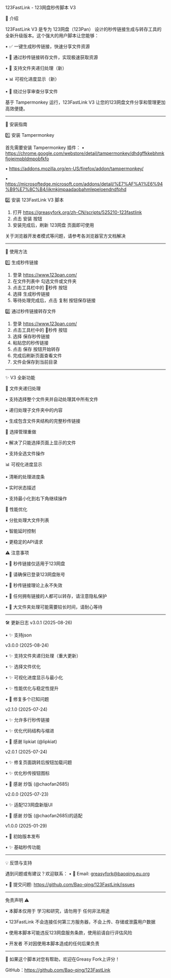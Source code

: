 123FastLink - 123网盘秒传脚本 V3

📌 介绍

123FastLink V3 是专为 123网盘（123Pan） 设计的秒传链接生成与转存工具的全新升级版本。这个强大的用户脚本让您能够：

• ✅ 一键生成秒传链接，快速分享文件资源

• 🔄 通过秒传链接转存文件，实现极速获取资源

• 📁 支持文件夹递归处理（新）

• 📊 可视化进度显示（新）

• 📌 绕过分享审查分享文件



基于 Tampermonkey 运行，123FastLink V3 让您的123网盘文件分享和管理更加高效便捷。

---
🚀 安装指南

1️⃣ 安装 Tampermonkey

首先需要安装 Tampermonkey 插件：
• https://chrome.google.com/webstore/detail/tampermonkey/dhdgffkkebhmkfjojejmpbldmpobfkfo

• https://addons.mozilla.org/en-US/firefox/addon/tampermonkey/

• https://microsoftedge.microsoft.com/addons/detail/%E7%AF%A1%E6%94%B9%E7%8C%B4/iikmkjmpaadaobahmlepeloendndfphd

2️⃣ 安装 123FastLink V3 脚本

1. 打开 https://greasyfork.org/zh-CN/scripts/525210-123fastlink
2. 点击 安装 按钮
3. 安装完成后，刷新 123网盘 页面即可使用

关于浏览器开发者模式等问题，请参考各浏览器官方文档解决

---
🎯 使用方法

1️⃣ 生成秒传链接

1. 登录 https://www.123pan.com/
2. 在文件列表中 勾选文件或文件夹
3. 点击工具栏中的 🚀秒传 按钮
4. 选择 生成秒传链接
5. 等待处理完成后，点击 复制 按钮保存链接

2️⃣ 通过秒传链接转存文件

1. 登录 https://www.123pan.com/
2. 点击工具栏中的 🚀秒传 按钮
3. 选择 保存秒传链接
4. 粘贴您的秒传链接
5. 点击 保存 按钮开始转存
6. 完成后刷新页面查看文件
7. 文件会保存到当前目录
---
✨ V3 全新功能

📁 文件夹递归处理

• 支持选择整个文件夹并自动处理其中所有文件

• 递归处理子文件夹中的内容

• 生成包含文件夹结构的完整秒传链接

🔄 选择管理重做

• 解决了只能选择页面上显示的文件

• 支持全选文件操作

📊 可视化进度显示

• 清晰的处理进度条

• 实时状态描述

• 支持最小化到右下角继续操作

🚀 性能优化

• 分批处理大文件列表

• 智能延时控制

• 更稳定的API请求

⚠️ 注意事项

• 📌 秒传链接仅适用于123网盘

• 📌 请确保已登录123网盘账号

• 📌 秒传链接理论上永不失效

• 📌 任何拥有链接的人都可以转存，请注意隐私保护

• 📌 大文件夹处理可能需要较长时间，请耐心等待

---
🛠️ 更新日志
v3.0.1 (2025-08-26)

• ✨ 支持json

v3.0.0 (2025-08-24)

• ✨ 支持文件夹递归处理（重大更新）

• ✨ 选择文件优化

• ✨ 可视化进度显示与最小化

• ✨ 性能优化与稳定性提升

• 🐛 修复多个已知问题

v2.1.0 (2025-07-24)

• ✨ 允许多行秒传链接

• ✨ 优化代码结构与缩进

• 📌 感谢 lipkiat (@lipkiat)

v2.0.1 (2025-07-24)

• ✨ 修复页面跳转后按钮加载问题

• ✨ 优化秒传按钮图标

• 📌 感谢 炒饭 (@chaofan2685)

v2.0.0 (2025-07-23)

• ✨ 适配123网盘新版UI

• 📌 感谢 炒饭 (@chaofan2685)的适配

v1.0.0 (2025-01-29)

• 🎉 初始版本发布

• ✨ 基础秒传功能



---
💡 反馈与支持

遇到问题或有建议？欢迎联系：
• 📧 Email: greasyfork@baoqing.eu.org

• 🐛 提交问题: https://github.com/Bao-qing/123FastLink/issues

---
免责声明 ⚠️

• 本脚本仅用于 学习和研究，请勿用于 任何非法用途

• 123FastLink 不会连接任何第三方服务器，不会上传、存储或泄露用户数据

• 使用本脚本可能违反123网盘服务条款，使用前请自行评估风险

• 开发者 不对因使用本脚本造成的任何后果负责

---
🙏 如果这个脚本对您有帮助，欢迎在Greasy Fork上评分！

GitHub：https://github.com/Bao-qing/123FastLink